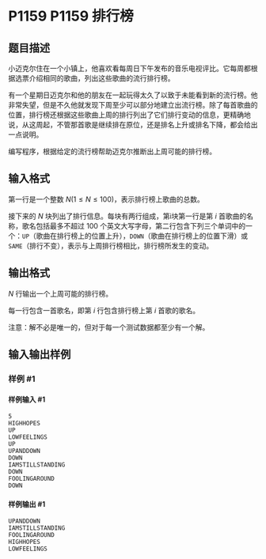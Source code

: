 # P1159 P1159 排行榜

## 题目描述

小迈克尔住在一个小镇上，他喜欢看每周日下午发布的音乐电视评比。它每周都根据选票介绍相同的歌曲，列出这些歌曲的流行排行榜。

有一个星期日迈克尔和他的朋友在一起玩得太久了以致于未能看到新的流行榜。他非常失望，但是不久他就发现下周至少可以部分地建立出流行榜。除了每首歌曲的位置，排行榜还根据这些歌曲上周的排行列出了它们排行变动的信息，更精确地说，从这周起，不管那首歌是继续排在原位，还是排名上升或排名下降，都会给出一点说明。

编写程序，根据给定的流行榜帮助迈克尔推断出上周可能的排行榜。


## 输入格式

第一行是一个整数 $N(1≤N≤100)$，表示排行榜上歌曲的总数。

接下来的 $N$ 块列出了排行信息。每块有两行组成，第i块第一行是第 $i$ 首歌曲的名称，歌名包括最多不超过 $100$ 个英文大写字母，第二行包含下列三个单词中的一个：`UP`（歌曲在排行榜上的位置上升），`DOWN`（歌曲在排行榜上的位置下滑）或 `SAME`（排行不变），表示与上周排行榜相比，排行榜所发生的变动。


## 输出格式

$N$ 行输出一个上周可能的排行榜。

每一行包含一首歌名，即第 $i$ 行包含排行榜上第 $i$ 首歌的歌名。

注意：解不必是唯一的，但对于每一个测试数据都至少有一个解。


## 输入输出样例

### 样例 #1

#### 样例输入 #1

```
5
HIGHHOPES
UP
LOWFEELINGS
UP
UPANDDOWN
DOWN
IAMSTILLSTANDING
DOWN
FOOLINGAROUND
DOWN
```

#### 样例输出 #1

```
UPANDDOWN
IAMSTILLSTANDING
FOOLINGAROUND
HIGHHOPES
LOWFEELINGS
```
